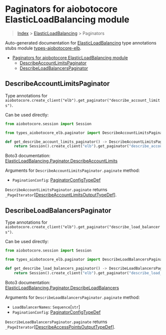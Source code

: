 <a id="paginators-for-aiobotocore-elasticloadbalancing-module"></a>

# Paginators for aiobotocore ElasticLoadBalancing module

> [Index](..) > [ElasticLoadBalancing](.) > Paginators

Auto-generated documentation for
[ElasticLoadBalancing](https://boto3.amazonaws.com/v1/documentation/api/latest/reference/services/elb.html#ElasticLoadBalancing)
type annotations stubs module
[types-aiobotocore-elb](https://pypi.org/project/types-aiobotocore-elb/).

- [Paginators for aiobotocore ElasticLoadBalancing module](#paginators-for-aiobotocore-elasticloadbalancing-module)
  - [DescribeAccountLimitsPaginator](#describeaccountlimitspaginator)
  - [DescribeLoadBalancersPaginator](#describeloadbalancerspaginator)

<a id="describeaccountlimitspaginator"></a>

## DescribeAccountLimitsPaginator

Type annotations for
`aiobotocore.create_client("elb").get_paginator("describe_account_limits")`.

Can be used directly:

```python
from aiobotocore.session import Session

from types_aiobotocore_elb.paginator import DescribeAccountLimitsPaginator

def get_describe_account_limits_paginator() -> DescribeAccountLimitsPaginator:
    return Session().create_client("elb").get_paginator("describe_account_limits")
```

Boto3 documentation:
[ElasticLoadBalancing.Paginator.DescribeAccountLimits](https://boto3.amazonaws.com/v1/documentation/api/latest/reference/services/elb.html#ElasticLoadBalancing.Paginator.DescribeAccountLimits)

Arguments for `DescribeAccountLimitsPaginator.paginate` method:

- `PaginationConfig`:
  [PaginatorConfigTypeDef](./type_defs.md#paginatorconfigtypedef)

`DescribeAccountLimitsPaginator.paginate` returns
`_PageIterator`\[[DescribeAccountLimitsOutputTypeDef](./type_defs.md#describeaccountlimitsoutputtypedef)\].

<a id="describeloadbalancerspaginator"></a>

## DescribeLoadBalancersPaginator

Type annotations for
`aiobotocore.create_client("elb").get_paginator("describe_load_balancers")`.

Can be used directly:

```python
from aiobotocore.session import Session

from types_aiobotocore_elb.paginator import DescribeLoadBalancersPaginator

def get_describe_load_balancers_paginator() -> DescribeLoadBalancersPaginator:
    return Session().create_client("elb").get_paginator("describe_load_balancers")
```

Boto3 documentation:
[ElasticLoadBalancing.Paginator.DescribeLoadBalancers](https://boto3.amazonaws.com/v1/documentation/api/latest/reference/services/elb.html#ElasticLoadBalancing.Paginator.DescribeLoadBalancers)

Arguments for `DescribeLoadBalancersPaginator.paginate` method:

- `LoadBalancerNames`: `Sequence`\[`str`\]
- `PaginationConfig`:
  [PaginatorConfigTypeDef](./type_defs.md#paginatorconfigtypedef)

`DescribeLoadBalancersPaginator.paginate` returns
`_PageIterator`\[[DescribeAccessPointsOutputTypeDef](./type_defs.md#describeaccesspointsoutputtypedef)\].
